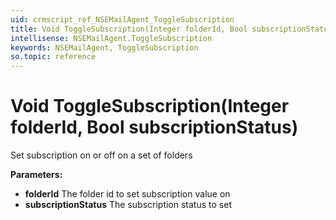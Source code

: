 ```yaml
---
uid: crmscript_ref_NSEMailAgent_ToggleSubscription
title: Void ToggleSubscription(Integer folderId, Bool subscriptionStatus)
intellisense: NSEMailAgent.ToggleSubscription
keywords: NSEMailAgent, ToggleSubscription
so.topic: reference
---
```


# Void ToggleSubscription(Integer folderId, Bool subscriptionStatus)

Set subscription on or off on a set of folders

**Parameters:**
 - **folderId** The folder id to set subscription value on
 - **subscriptionStatus** The subscription status to set
